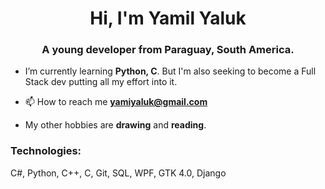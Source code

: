 <h1 align="center">Hi, I'm Yamil Yaluk</h1>
<h3 align="center">A young developer from Paraguay, South America.</h3>

- I’m currently learning **Python, C**. But I'm also seeking to become a Full Stack dev putting all my effort into it.

- 📫 How to reach me **yamiyaluk@gmail.com**

- My other hobbies are **drawing** and **reading**.


<h3 align="left">Technologies:</h3>
<p align="left"> C#, Python, C++, C, Git, SQL, WPF, GTK 4.0, Django</p>
